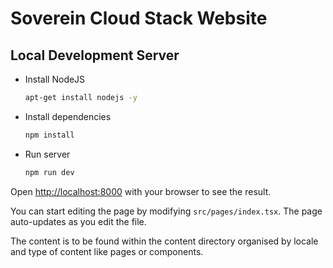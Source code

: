 # Soverein Cloud Stack Website

## Local Development Server

* Install NodeJS

  ```bash
  apt-get install nodejs -y
  ```

* Install dependencies

  ```bash
  npm install
  ```

* Run server

  ```bash
  npm run dev
  ```

Open [http://localhost:8000](http://localhost:8000) with your browser to see the result.

You can start editing the page by modifying `src/pages/index.tsx`. The page auto-updates as you edit the file.

The content is to be found within the content directory organised by locale and type of content like pages or components.
